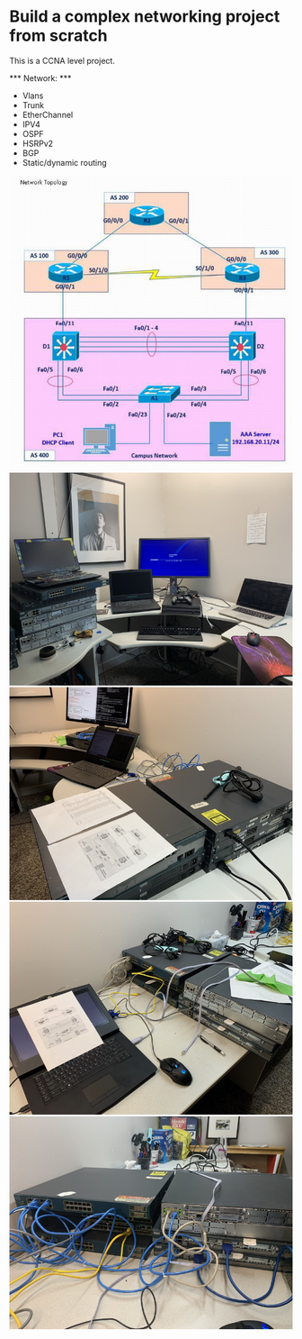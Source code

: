 
# Build a complex networking project from scratch  


This is a CCNA level project.  

*** Network: ***

- Vlans 
- Trunk 
- EtherChannel 
- IPV4 
- OSPF 
- HSRPv2 
- BGP 
- Static/dynamic routing 

![success](img/000.jpg)
![success](img/001.jpg)
![success](img/002.jpg)
![success](img/003.jpg)
![success](img/004.jpg)
